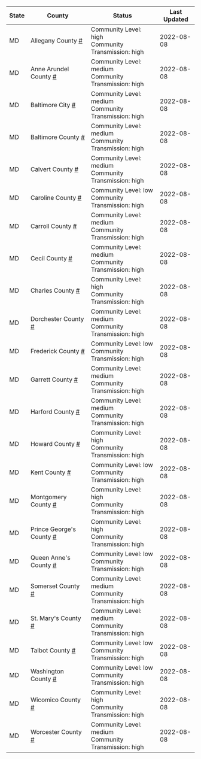 State | County | Status | Last Updated
--- | --- | --- | --- 
MD | Allegany County <a href="#allegany_county">#</a> | <a name="allegany_county"></a>Community Level: high<br/>Community Transmission: high | 2022-08-08
MD | Anne Arundel County <a href="#anne_arundel_county">#</a> | <a name="anne_arundel_county"></a>Community Level: medium<br/>Community Transmission: high | 2022-08-08
MD | Baltimore City <a href="#baltimore_city">#</a> | <a name="baltimore_city"></a>Community Level: medium<br/>Community Transmission: high | 2022-08-08
MD | Baltimore County <a href="#baltimore_county">#</a> | <a name="baltimore_county"></a>Community Level: medium<br/>Community Transmission: high | 2022-08-08
MD | Calvert County <a href="#calvert_county">#</a> | <a name="calvert_county"></a>Community Level: medium<br/>Community Transmission: high | 2022-08-08
MD | Caroline County <a href="#caroline_county">#</a> | <a name="caroline_county"></a>Community Level: low<br/>Community Transmission: high | 2022-08-08
MD | Carroll County <a href="#carroll_county">#</a> | <a name="carroll_county"></a>Community Level: medium<br/>Community Transmission: high | 2022-08-08
MD | Cecil County <a href="#cecil_county">#</a> | <a name="cecil_county"></a>Community Level: medium<br/>Community Transmission: high | 2022-08-08
MD | Charles County <a href="#charles_county">#</a> | <a name="charles_county"></a>Community Level: high<br/>Community Transmission: high | 2022-08-08
MD | Dorchester County <a href="#dorchester_county">#</a> | <a name="dorchester_county"></a>Community Level: medium<br/>Community Transmission: high | 2022-08-08
MD | Frederick County <a href="#frederick_county">#</a> | <a name="frederick_county"></a>Community Level: low<br/>Community Transmission: high | 2022-08-08
MD | Garrett County <a href="#garrett_county">#</a> | <a name="garrett_county"></a>Community Level: medium<br/>Community Transmission: high | 2022-08-08
MD | Harford County <a href="#harford_county">#</a> | <a name="harford_county"></a>Community Level: medium<br/>Community Transmission: high | 2022-08-08
MD | Howard County <a href="#howard_county">#</a> | <a name="howard_county"></a>Community Level: high<br/>Community Transmission: high | 2022-08-08
MD | Kent County <a href="#kent_county">#</a> | <a name="kent_county"></a>Community Level: low<br/>Community Transmission: high | 2022-08-08
MD | Montgomery County <a href="#montgomery_county">#</a> | <a name="montgomery_county"></a>Community Level: high<br/>Community Transmission: high | 2022-08-08
MD | Prince George's County <a href="#prince_george's_county">#</a> | <a name="prince_george's_county"></a>Community Level: high<br/>Community Transmission: high | 2022-08-08
MD | Queen Anne's County <a href="#queen_anne's_county">#</a> | <a name="queen_anne's_county"></a>Community Level: low<br/>Community Transmission: high | 2022-08-08
MD | Somerset County <a href="#somerset_county">#</a> | <a name="somerset_county"></a>Community Level: medium<br/>Community Transmission: high | 2022-08-08
MD | St. Mary's County <a href="#st._mary's_county">#</a> | <a name="st._mary's_county"></a>Community Level: medium<br/>Community Transmission: high | 2022-08-08
MD | Talbot County <a href="#talbot_county">#</a> | <a name="talbot_county"></a>Community Level: low<br/>Community Transmission: high | 2022-08-08
MD | Washington County <a href="#washington_county">#</a> | <a name="washington_county"></a>Community Level: low<br/>Community Transmission: high | 2022-08-08
MD | Wicomico County <a href="#wicomico_county">#</a> | <a name="wicomico_county"></a>Community Level: high<br/>Community Transmission: high | 2022-08-08
MD | Worcester County <a href="#worcester_county">#</a> | <a name="worcester_county"></a>Community Level: medium<br/>Community Transmission: high | 2022-08-08
